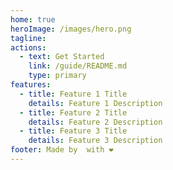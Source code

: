 ```yaml
---
home: true
heroImage: /images/hero.png
tagline:
actions:
  - text: Get Started
    link: /guide/README.md
    type: primary
features:
  - title: Feature 1 Title
    details: Feature 1 Description
  - title: Feature 2 Title
    details: Feature 2 Description
  - title: Feature 3 Title
    details: Feature 3 Description
footer: Made by  with ❤️
---
```

